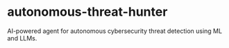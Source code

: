 # autonomous-threat-hunter
AI-powered agent for autonomous cybersecurity threat detection using ML and LLMs.

